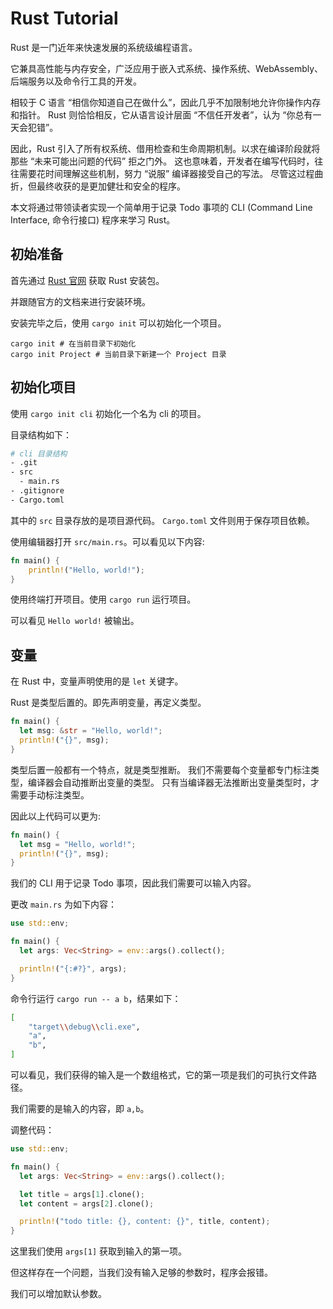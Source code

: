 # Rust Tutorial

Rust 是一门近年来快速发展的系统级编程语言。

它兼具高性能与内存安全，广泛应用于嵌入式系统、操作系统、WebAssembly、后端服务以及命令行工具的开发。

相较于 C 语言 “相信你知道自己在做什么”，因此几乎不加限制地允许你操作内存和指针。
Rust 则恰恰相反，它从语言设计层面 “不信任开发者”，认为 “你总有一天会犯错”。

因此，Rust 引入了所有权系统、借用检查和生命周期机制。以求在编译阶段就将那些 “未来可能出问题的代码” 拒之门外。
这也意味着，开发者在编写代码时，往往需要花时间理解这些机制，努力 “说服” 编译器接受自己的写法。
尽管这过程曲折，但最终收获的是更加健壮和安全的程序。

本文将通过带领读者实现一个简单用于记录 Todo 事项的 CLI (Command Line Interface, 命令行接口) 程序来学习 Rust。

## 初始准备

首先通过 [Rust 官网](https://www.rust-lang.org/zh-CN/learn/get-started) 获取 Rust 安装包。

并跟随官方的文档来进行安装环境。

安装完毕之后，使用 `cargo init` 可以初始化一个项目。

```shell
cargo init # 在当前目录下初始化
cargo init Project # 当前目录下新建一个 Project 目录
```

## 初始化项目

使用 `cargo init cli` 初始化一个名为 cli 的项目。

目录结构如下：

```sh
# cli 目录结构
- .git
- src
  - main.rs
- .gitignore
- Cargo.toml
```

其中的 `src` 目录存放的是项目源代码。 `Cargo.toml` 文件则用于保存项目依赖。

使用编辑器打开 `src/main.rs`。可以看见以下内容:

```rust
fn main() {
    println!("Hello, world!");
}
```

使用终端打开项目。使用 `cargo run` 运行项目。

可以看见 `Hello world!` 被输出。

## 变量

在 Rust 中，变量声明使用的是 `let` 关键字。

Rust 是类型后置的。即先声明变量，再定义类型。

```rust
fn main() {
  let msg: &str = "Hello, world!";
  println!("{}", msg);
}
```

类型后置一般都有一个特点，就是类型推断。
我们不需要每个变量都专门标注类型，编译器会自动推断出变量的类型。
只有当编译器无法推断出变量类型时，才需要手动标注类型。

因此以上代码可以更为:

```rust
fn main() {
  let msg = "Hello, world!";
  println!("{}", msg);
}
```

我们的 CLI 用于记录 Todo 事项，因此我们需要可以输入内容。

更改 `main.rs` 为如下内容：

```rust
use std::env;

fn main() {
  let args: Vec<String> = env::args().collect();

  println!("{:#?}", args);
}
```

命令行运行 `cargo run -- a b`，结果如下：

```bash
[
    "target\\debug\\cli.exe",
    "a",
    "b",
]
```

可以看见，我们获得的输入是一个数组格式，它的第一项是我们的可执行文件路径。

我们需要的是输入的内容，即 `a,b`。

调整代码：

```rust
use std::env;

fn main() {
  let args: Vec<String> = env::args().collect();

  let title = args[1].clone();
  let content = args[2].clone();

  println!("todo title: {}, content: {}", title, content);
}
```

这里我们使用 `args[1]` 获取到输入的第一项。

但这样存在一个问题，当我们没有输入足够的参数时，程序会报错。

我们可以增加默认参数。
